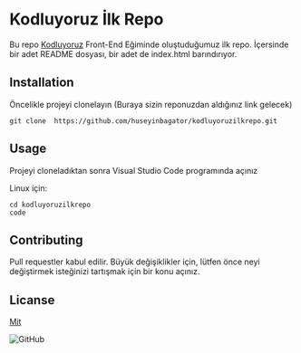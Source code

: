 # Kodluyoruz İlk Repo

Bu repo [Kodluyoruz](https://kodluyoruz.org/) Front-End Eğiminde oluştuduğumuz ilk repo. İçersinde bir adet README dosyası, bir adet de index.html barındırıyor.


## Installation 
Öncelikle projeyi  clonelayın (Buraya sizin reponuzdan aldığınız link gelecek)

```
git clone  https://github.com/huseyinbagator/kodluyoruzilkrepo.git 
```
## Usage

Projeyi cloneladıktan sonra Visual Studio Code programında açınız

Linux için:
```
cd kodluyoruzilkrepo 
code
```

## Contributing 

Pull requestler kabul edilir. Büyük değişiklikler için, lütfen önce neyi değiştirmek   isteğinizi tartışmak  için bir konu açınız.

## Licanse

[Mit](https://github.com/huseyinbagator/kodluyoruzilkrepo/blob/main/LICENSE)



![GitHub](https://www.freecodecamp.org/news/content/images/size/w2000/2022/07/git-github.png)